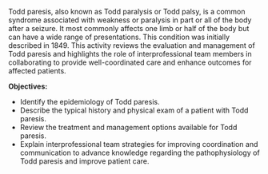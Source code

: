 Todd paresis, also known as Todd paralysis or Todd palsy, is a common syndrome associated with weakness or paralysis in part or all of the body after a seizure. It most commonly affects one limb or half of the body but can have a wide range of presentations. This condition was initially described in 1849. This activity reviews the evaluation and management of Todd paresis and highlights the role of interprofessional team members in collaborating to provide well-coordinated care and enhance outcomes for affected patients.

**Objectives:**
- Identify the epidemiology of Todd paresis.
- Describe the typical history and physical exam of a patient with Todd paresis.
- Review the treatment and management options available for Todd paresis.
- Explain interprofessional team strategies for improving coordination and communication to advance knowledge regarding the pathophysiology of Todd paresis and improve patient care.
